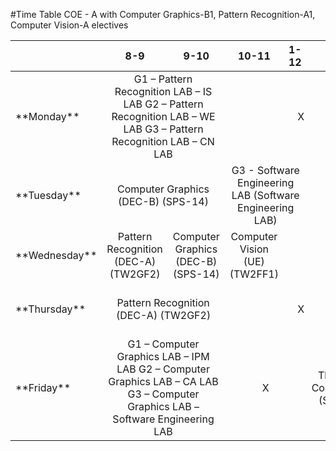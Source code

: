 #Time Table COE - A with Computer Graphics-B1, Pattern Recognition-A1, Computer Vision-A electives
<table align="center" style="table-layout: fixed;">
	<thead>
		<tr>
			<th></th>
			<th>8-9</th>
			<th>9-10</th>
			<th>10-11</th>
			<th>1-12</th>
			<th>12-1</th>
			<th>1-2</th>
			<th>2-3 </th>
			<th>3-4</th>
			<th>4-5</th>
			<th>5-6</th>			
		</tr>
	</thead>
	<tbody align="center">
		<tr>
			<td width: calc(100%11) align="left">**Monday**</td>
			<td width: calc(100%11) colspan="2">G1 – Pattern Recognition LAB – IS LAB
				G2 – Pattern Recognition LAB – WE LAB
				G3 – Pattern Recognition LAB – CN LAB</td>
			<td width: calc(100%11) colspan="3">X</td>
			<td width: calc(100%11)>Theory Of Computation
			(SPS - 14)</td>
			<td width: calc(100%11)>Software Engineering
			(SPS-14)</td>
			<td width: calc(100%11) colspan="3">X</td>
		</tr>
		<tr>
			<td width: calc(100%11) align="left">**Tuesday**</td>
			<td width: calc(100%11) colspan="2">Computer Graphics (DEC-B)
			(SPS-14)</td>
			<td width: calc(100%11) colspan="2">G3 - Software Engineering LAB (Software Engineering LAB)</td>
			<td width: calc(100%11)>X</td>
			<td width: calc(100%11)>Professional Ethics And Values
			(SPS-14)</td>
			<td width: calc(100%11) colspan="2">Computer Vision (UE)
			(TW2FF1)</td>
			<td width: calc(100%11) colspan="2">X</td>
		</tr>
		<tr>
			<td width: calc(100%11) align="left">**Wednesday**</td>
			<td width: calc(100%11)>Pattern Recognition (DEC-A)
			(TW2GF2)</td>
			<td width: calc(100%11)>Computer Graphics (DEC-B)
			(SPS-14)</td>
			<td width: calc(100%11)>Computer Vision (UE)
			(TW2FF1)</td>
			<td width: calc(100%11) colspan="3">X</td>
			<td width: calc(100%11)>Software Engineering
			(SPS-14)</td>
			<td width: calc(100%11)>Theory Of Computation
			(SPS-14)</td>
			<td width: calc(100%11) colspan="2">X</td>
		</tr>
		<tr>
			<td width: calc(100%11) align="left">**Thursday**</td>
			<td width: calc(100%11) colspan="2">Pattern Recognition (DEC-A)
			(TW2GF2)</td>
			<td width: calc(100%11) colspan="3">X</td>
			<td width: calc(100%11)>Software Engineering
			(SPS-14)</td>
			<td width: calc(100%11)>Professional Ethics And Values
			(SPS-14)</td>
			<td width: calc(100%11)>Theory Of Computation
			(SPS-14)</td>
			<td width: calc(100%11) colspan="2">X</td>
		</tr>
		<tr>
			<td width: calc(100%11) align="left">**Friday**</td>
			<td width: calc(100%11) colspan="2">G1 – Computer Graphics LAB – IPM LAB
			G2 – Computer Graphics LAB – CA LAB
			G3 – Computer Graphics LAB – Software Engineering LAB</td>
			<td width: calc(100%11) colspan="2">X</td>
			<td width: calc(100%11)>Theory Of Computation
			(SPS-14)</td>
			<td width: calc(100%11) colspan="2">G1 - Software Engineering LAB (DBMS LAB)</td>
			<td width: calc(100%11) colspan="2">G2 - Software Engineering LAB (DBMS LAB)</td>
			<td width: calc(100%11)>X</td>
		</tr>
	</tbody>
</table>